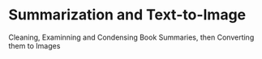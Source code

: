 # Summarization and Text-to-Image
 Cleaning, Examinning and Condensing Book Summaries, then Converting them to Images
